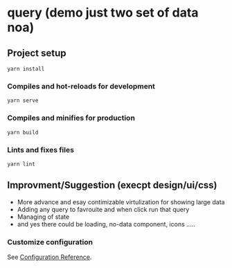 # query (demo just two set of data noa)

## Project setup

```
yarn install
```

### Compiles and hot-reloads for development

```
yarn serve
```

### Compiles and minifies for production

```
yarn build
```

### Lints and fixes files

```
yarn lint
```

## Improvment/Suggestion (execpt design/ui/css)

- More advance and esay contimizable virtulization for showing large data
- Adding any query to favrouite and when click run that query
- Managing of state
- and yes there could be loading, no-data component, icons .....

### Customize configuration

See [Configuration Reference](https://cli.vuejs.org/config/).
